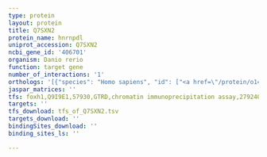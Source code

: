 ```yaml
---
type: protein
layout: protein
title: Q7SXN2
protein_name: hnrnpdl
uniprot_accession: Q7SXN2
ncbi_gene_id: '406701'
organism: Danio rerio
function: target gene
number_of_interactions: '1'
orthologs: '[{"species": "Homo sapiens", "id": ["<a href=\"/protein/o14979\">O14979</a>"]}, {"species": "Mus musculus", "id": ["<a href=\"/protein/d3ytq3\">D3YTQ3</a>"]}, {"species": "Rattus norvegicus", "id": ["<a href=\"/protein/q3swu3\">Q3SWU3</a>"]}, {"species": "Drosophila melanogaster", "id": ["<a href=\"/protein/q08473\">Q08473</a>"]}]'
jaspar_matrices: ''
tfs: foxh1,Q9I9E1,57930,GTRD,chromatin immunoprecipitation assay,27924024%5Buid%5D,No
targets: ''
tfs_download: tfs_of_Q7SXN2.tsv
targets_download: ''
bindingSites_download: ''
binding_sites_ls: ''

---
```

